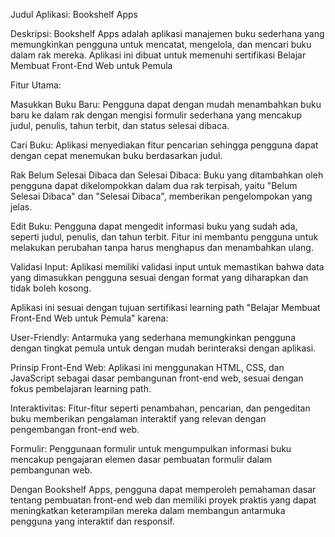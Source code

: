Judul Aplikasi: Bookshelf Apps

Deskripsi:
Bookshelf Apps adalah aplikasi manajemen buku sederhana yang memungkinkan pengguna untuk mencatat, mengelola, dan mencari buku dalam rak mereka. Aplikasi ini dibuat untuk memenuhi sertifikasi Belajar Membuat Front-End Web untuk Pemula

Fitur Utama:

Masukkan Buku Baru: Pengguna dapat dengan mudah menambahkan buku baru ke dalam rak dengan mengisi formulir sederhana yang mencakup judul, penulis, tahun terbit, dan status selesai dibaca.

Cari Buku: Aplikasi menyediakan fitur pencarian sehingga pengguna dapat dengan cepat menemukan buku berdasarkan judul.

Rak Belum Selesai Dibaca dan Selesai Dibaca: Buku yang ditambahkan oleh pengguna dapat dikelompokkan dalam dua rak terpisah, yaitu "Belum Selesai Dibaca" dan "Selesai Dibaca", memberikan pengelompokan yang jelas.

Edit Buku: Pengguna dapat mengedit informasi buku yang sudah ada, seperti judul, penulis, dan tahun terbit. Fitur ini membantu pengguna untuk melakukan perubahan tanpa harus menghapus dan menambahkan ulang.

Validasi Input: Aplikasi memiliki validasi input untuk memastikan bahwa data yang dimasukkan pengguna sesuai dengan format yang diharapkan dan tidak boleh kosong.

Aplikasi ini sesuai dengan tujuan sertifikasi learning path "Belajar Membuat Front-End Web untuk Pemula" karena:

User-Friendly: Antarmuka yang sederhana memungkinkan pengguna dengan tingkat pemula untuk dengan mudah berinteraksi dengan aplikasi.

Prinsip Front-End Web: Aplikasi ini menggunakan HTML, CSS, dan JavaScript sebagai dasar pembangunan front-end web, sesuai dengan fokus pembelajaran learning path.

Interaktivitas: Fitur-fitur seperti penambahan, pencarian, dan pengeditan buku memberikan pengalaman interaktif yang relevan dengan pengembangan front-end web.

Formulir: Penggunaan formulir untuk mengumpulkan informasi buku mencakup pengajaran elemen dasar pembuatan formulir dalam pembangunan web.

Dengan Bookshelf Apps, pengguna dapat memperoleh pemahaman dasar tentang pembuatan front-end web dan memiliki proyek praktis yang dapat meningkatkan keterampilan mereka dalam membangun antarmuka pengguna yang interaktif dan responsif.
